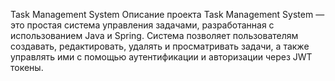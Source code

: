 Task Management System
Описание проекта
Task Management System — это простая система управления задачами, разработанная с использованием Java и Spring. Система позволяет пользователям создавать, редактировать, удалять и просматривать задачи, а также управлять ими с помощью аутентификации и авторизации через JWT токены.
